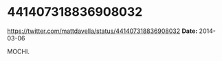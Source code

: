 # 441407318836908032
https://twitter.com/mattdavella/status/441407318836908032
**Date:** 2014-03-06

MOCHI.
